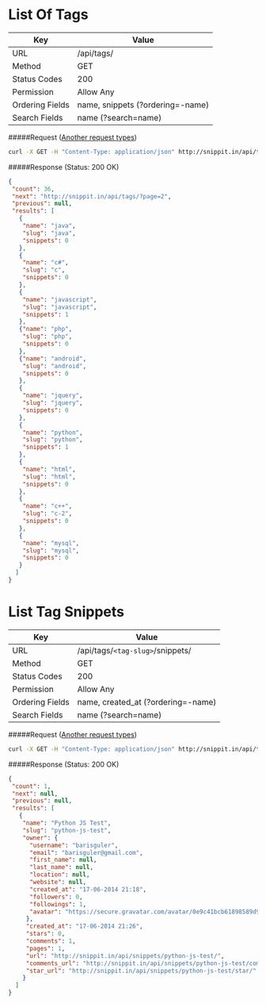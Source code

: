 List Of Tags
==============================
| Key             | Value                                                 |
| ----------------|-------------------------------------------------------|
| URL             | /api/tags/                                            |
| Method          | GET                                                   |
| Status Codes    | 200                                                   |
| Permission      | Allow Any                                             |
| Ordering Fields | name, snippets (?ordering=-name)                      |
| Search Fields   | name  (?search=name)                                  |

#####Request ([Another request types](../example.md))

```bash
curl -X GET -H "Content-Type: application/json" http://snippit.in/api/tags/
```

#####Response (Status: 200 OK)

```json
{
 "count": 36,
 "next": "http://snippit.in/api/tags/?page=2",
 "previous": null,
 "results": [
   {
    "name": "java",
    "slug": "java",
    "snippets": 0
   },
   {
    "name": "c#",
    "slug": "c",
    "snippets": 0
   },
   {
    "name": "javascript",
    "slug": "javascript",
    "snippets": 1
   },
   {"name": "php",
    "slug": "php",
    "snippets": 0
   },
   {"name": "android",
    "slug": "android",
    "snippets": 0
   },
   {
    "name": "jquery",
    "slug": "jquery",
    "snippets": 0
   },
   {
    "name": "python",
    "slug": "python",
    "snippets": 1
   },
   {
    "name": "html",
    "slug": "html",
    "snippets": 0
   },
   {
    "name": "c++",
    "slug": "c-2",
    "snippets": 0
   },
   {
    "name": "mysql",
    "slug": "mysql",
    "snippets": 0
   }
  ]
}
```

List Tag Snippets
==============================
| Key             | Value                                                 |
| ----------------|-------------------------------------------------------|
| URL             | /api/tags/`<tag-slug>`/snippets/                      |
| Method          | GET                                                   |
| Status Codes    | 200                                                   |
| Permission      | Allow Any                                             |
| Ordering Fields | name, created_at (?ordering=-name)                    |
| Search Fields   | name  (?search=name)                                  |

#####Request ([Another request types](../example.md))

```bash
curl -X GET -H "Content-Type: application/json" http://snippit.in/api/tags/python/snippets/
```

#####Response (Status: 200 OK)

```json
{
 "count": 1,
 "next": null,
 "previous": null,
 "results": [
   {
    "name": "Python JS Test",
    "slug": "python-js-test",
    "owner": {
      "username": "barisguler",
      "email": "barisguler@gmail.com",
      "first_name": null,
      "last_name": null,
      "location": null,
      "website": null,
      "created_at": "17-06-2014 21:18",
      "followers": 0,
      "followings": 1,
      "avatar": "https://secure.gravatar.com/avatar/0e9c41bcb61898589d9d1ebfa18c62b4?s=130&d="
     },
     "created_at": "17-06-2014 21:26",
     "stars": 0,
     "comments": 1,
     "pages": 1,
     "url": "http://snippit.in/api/snippets/python-js-test/",
     "comments_url": "http://snippit.in/api/snippets/python-js-test/comments/",
     "star_url": "http://snippit.in/api/snippets/python-js-test/star/"
    }
  ]
}
```